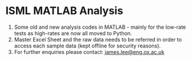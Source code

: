 # ISML MATLAB Analysis

1. Some old and new analysis codes in MATLAB - mainly for the low-rate tests as high-rates are now all moved to Python.
2. Master Excel Sheet and the raw data needs to be referred in order to access each sample data (kept offline for security reasons).
3. For further enquiries please contact: james.lee@eng.ox.ac.uk
